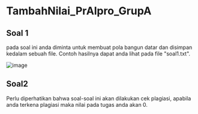 # TambahNilai_PrAlpro_GrupA

## Soal 1
pada soal ini anda diminta untuk membuat pola bangun datar dan disimpan kedalam sebuah file. Contoh hasilnya dapat anda lihat pada file "soal1.txt". 


![image](https://github.com/ChristBernardS/TambahNilai_PrAlpro_GrupA/assets/117885718/488ab7cd-c727-4167-a0d2-d87b9374fab0)


## Soal2


Perlu diperhatikan bahwa soal-soal ini akan dilakukan cek plagiasi, apabila anda terkena plagiasi maka nilai pada tugas anda akan 0.
